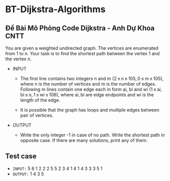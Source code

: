 # BT-Dijkstra-Algorithms
## Đề Bài Mô Phỏng Code Dijkstra - Anh Dự Khoa CNTT 
 
You are given a weighted undirected graph. The vertices are enumerated from 1 to n. Your task is to find the shortest path between the vertex 1 and the vertex n.

- INPUT

  - The first line contains two integers n and m (2 ≤ n ≤ 105, 0 ≤ m ≤ 105), where n is the number of vertices and m is the number of edges. Following m lines contain one edge each in form ai, bi and wi (1 ≤ ai, bi ≤ n, 1 ≤ wi ≤ 106), where ai, bi are edge endpoints and wi is the length of the edge.

  - It is possible that the graph has loops and multiple edges between pair of vertices.

- OUTPUT

  - Write the only integer -1 in case of no path. Write the shortest path in opposite case. If there are many solutions, print any of them.

## Test case 

- `INPUT:`
   5 6
   1 2 2
   2 5 5
   2 3 4
   1 4 1
   4 3 3
   3 5 1
- `OUTPUT:`
   1 4 3 5 
